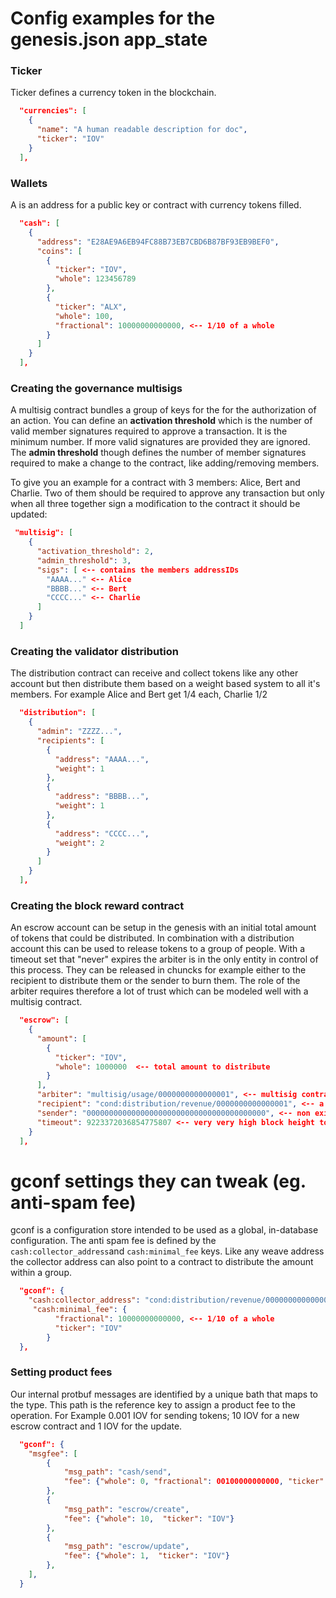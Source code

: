 # Config examples for the genesis.json app_state

### Ticker
Ticker defines a currency token in the blockchain.
```json
  "currencies": [
    {
      "name": "A human readable description for doc",
      "ticker": "IOV"
    }
  ],
```  

### Wallets
A is an address for a public key or contract with currency tokens filled.
```json
  "cash": [
    {
      "address": "E28AE9A6EB94FC88B73EB7CBD6B87BF93EB9BEF0",
      "coins": [
        {
          "ticker": "IOV",
          "whole": 123456789
        },
        {
          "ticker": "ALX",
          "whole": 100,
          "fractional": 10000000000000, <-- 1/10 of a whole
        }
      ]
    }
  ],
```

### Creating the governance multisigs
A multisig contract bundles a group of keys for the for the authorization of an action. 
You can define an **activation threshold** which is the number of valid member signatures required to approve a transaction.
It is the minimum number. If more valid signatures are provided they are ignored.
The **admin threshold** though defines the number of member signatures required to make a change to the contract, like adding/removing members.

To give you an example for a contract with 3 members: Alice, Bert and Charlie. Two of them should be required to approve any transaction but
only when all three together sign a modification to the contract it should be updated:

```json
 "multisig": [
    {
      "activation_threshold": 2,
      "admin_threshold": 3,
      "sigs": [ <-- contains the members addressIDs
        "AAAA..." <-- Alice
        "BBBB..." <-- Bert
        "CCCC..." <-- Charlie
      ]
    }
  ]
```

### Creating the validator distribution
The distribution contract can receive and collect tokens like any other account but then distribute them
based on a weight based system to all it's members. 
For example Alice and Bert get 1/4 each, Charlie 1/2

```json
  "distribution": [
    {
      "admin": "ZZZZ...",
      "recipients": [
        {
          "address": "AAAA...",
          "weight": 1
        },
        {
          "address": "BBBB...",
          "weight": 1
        },
        {
          "address": "CCCC...",
          "weight": 2
        }
      ]
    }
  ],

```

### Creating the block reward contract
An escrow account can be setup in the genesis with an initial total amount of tokens that could be distributed.
In combination with a distribution account this can be used to release tokens to a group of people. With a timeout
set that "never" expires the arbiter is in the only entity in control of this process. They can be released in chuncks
for example either to the recipient to distribute them or the sender to burn them.
The role of the arbiter requires therefore a lot of trust which can be modeled well with a multisig contract.     
```json
  "escrow": [
    {
      "amount": [
        {
          "ticker": "IOV",
          "whole": 1000000  <-- total amount to distribute
        }
      ],
      "arbiter": "multisig/usage/0000000000000001", <-- multisig contract to relase or burn tokens
      "recipient": "cond:distribution/revenue/0000000000000001", <-- a distribution contract
      "sender": "0000000000000000000000000000000000000000", <-- non existing burn address
      "timeout": 9223372036854775807 <-- very very high block height to never expire
    }
  ],

```

# gconf settings they can tweak (eg. anti-spam fee)
gconf is a configuration store intended to be used as a global, in-database configuration. The anti spam fee is
defined by the `cash:collector_address`and `cash:minimal_fee` keys. Like any weave address the collector address
can also point to a contract to distribute the amount within a group.
 
```json
  "gconf": {
    "cash:collector_address": "cond:distribution/revenue/0000000000000001", <-- distribution contract with ID=1
     "cash:minimal_fee": {
          "fractional": 10000000000000, <-- 1/10 of a whole
          "ticker": "IOV"
        }
  },
```

### Setting product fees
Our internal protbuf messages are identified by a unique bath that maps to the type. This path is the reference key to assign
a product fee to the operation.
For Example 0.001 IOV for sending tokens; 10 IOV for a new escrow contract and 1 IOV for the update.
 
```json
  "gconf": {
	"msgfee": [
		{
			"msg_path": "cash/send",
			"fee": {"whole": 0, "fractional": 00100000000000, "ticker": "IOV"} <--1/1000 of a whole
		},
		{
			"msg_path": "escrow/create",
			"fee": {"whole": 10,  "ticker": "IOV"}
		},
		{
			"msg_path": "escrow/update",
			"fee": {"whole": 1,  "ticker": "IOV"}
		},
	],
  }
```